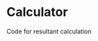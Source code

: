 # Calculator
Code for resultant calculation
<html>
<head>
<title> Calculator</title>
</head>
<body>
<script>
document.write("Note:Upward, rightward and clockwise motions are considered positive while others are considered negative");
var fx = parseInt(prompt("Enter Summation of horizontal forces"));
var fy = parseInt(prompt("Enter Summation of vertical forces"));
var m = parseInt(prompt("Enter Summation of moments"));
var Rm= Math.sqrt(fx*fx + fy*fy);
var angle=Math.atan(fy/fx);
var xint= m/fy;
var yint = y/fx;
document.write("Magnitude of resultant force is"+Rm);
document.write("Inclination of resultant force is"+atan);
document.write("X Intercept of resultant force is"+xint);
document.write("Y intercept of resultant force is"+yint);
</script>
</body></html>
